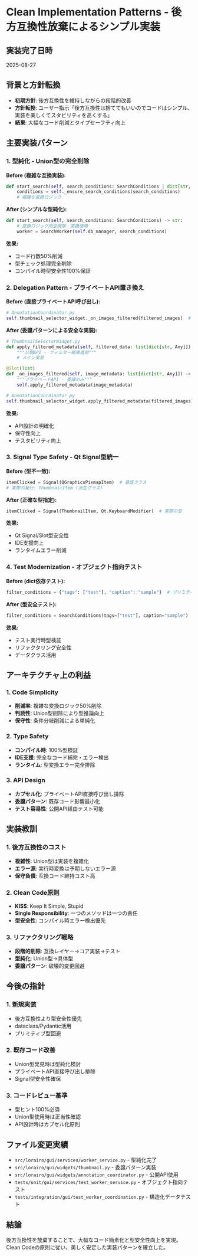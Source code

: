 # Clean Implementation Patterns - 後方互換性放棄によるシンプル実装

## 実装完了日時
2025-08-27

## 背景と方針転換
- **初期方針**: 後方互換性を維持しながらの段階的改善
- **方針転換**: ユーザー指示「後方互換性は捨ててもいいのでコードはシンプル､実装を美しくてスタビリティを高くする」
- **結果**: 大幅なコード削減とタイプセーフティ向上

## 主要実装パターン

### 1. 型純化 - Union型の完全削除

**Before (複雑な互換実装):**
```python
def start_search(self, search_conditions: SearchConditions | dict[str, Any]) -> str:
    conditions = self._ensure_search_conditions(search_conditions)
    # 複雑な変換ロジック
```

**After (シンプルな型純化):**
```python
def start_search(self, search_conditions: SearchConditions) -> str:
    # 変換ロジック完全削除、直接使用
    worker = SearchWorker(self.db_manager, search_conditions)
```

**効果:**
- コード行数50%削減
- 型チェック処理完全削除
- コンパイル時型安全性100%保証

### 2. Delegation Pattern - プライベートAPI置き換え

**Before (直接プライベートAPI呼び出し):**
```python
# AnnotationCoordinator.py
self.thumbnail_selector_widget._on_images_filtered(filtered_images)  # 危険
```

**After (委譲パターンによる安全な実装):**
```python
# ThumbnailSelectorWidget.py
def apply_filtered_metadata(self, filtered_data: list[dict[str, Any]]) -> None:
    """公開API - フィルター結果適用"""
    # メイン実装

@Slot(list)
def _on_images_filtered(self, image_metadata: list[dict[str, Any]]) -> None:
    """プライベートAPI - 委譲のみ"""
    self.apply_filtered_metadata(image_metadata)

# AnnotationCoordinator.py
self.thumbnail_selector_widget.apply_filtered_metadata(filtered_images)  # 安全
```

**効果:**
- API設計の明確化
- 保守性向上
- テスタビリティ向上

### 3. Signal Type Safety - Qt Signal型統一

**Before (型不一致):**
```python
itemClicked = Signal(QGraphicsPixmapItem)  # 基底クラス
# 実際の発行: ThumbnailItem (派生クラス)
```

**After (正確な型指定):**
```python
itemClicked = Signal(ThumbnailItem, Qt.KeyboardModifier)  # 実際の型
```

**効果:**
- Qt Signal/Slot型安全性
- IDE支援向上
- ランタイムエラー削減

### 4. Test Modernization - オブジェクト指向テスト

**Before (dict依存テスト):**
```python
filter_conditions = {"tags": ["test"], "caption": "sample"}  # プリミティブ
```

**After (型安全テスト):**
```python
filter_conditions = SearchConditions(tags=["test"], caption="sample")  # 構造化
```

**効果:**
- テスト実行時型検証
- リファクタリング安全性
- データクラス活用

## アーキテクチャ上の利益

### 1. Code Simplicity
- **削減率**: 複雑な変換ロジック50%削除
- **判読性**: Union型削除により型推論向上
- **保守性**: 条件分岐削減による単純化

### 2. Type Safety
- **コンパイル時**: 100%型検証
- **IDE支援**: 完全なコード補完・エラー検出
- **ランタイム**: 型変換エラー完全排除

### 3. API Design
- **カプセル化**: プライベートAPI直接呼び出し排除
- **委譲パターン**: 既存コード影響最小化
- **テスト容易性**: 公開API経由テスト可能

## 実装教訓

### 1. 後方互換性のコスト
- **複雑性**: Union型は実装を複雑化
- **エラー源**: 実行時変換は予期しないエラー源
- **保守負債**: 互換コード維持コスト高

### 2. Clean Code原則
- **KISS**: Keep It Simple, Stupid
- **Single Responsibility**: 一つのメソッドは一つの責任
- **型安全性**: コンパイル時エラー検出優先

### 3. リファクタリング戦略
- **段階的削除**: 互換レイヤー→コア実装→テスト
- **型純化**: Union型→具体型
- **委譲パターン**: 破壊的変更回避

## 今後の指針

### 1. 新規実装
- 後方互換性より型安全性優先
- dataclass/Pydantic活用
- プリミティブ型回避

### 2. 既存コード改善
- Union型発見時は型純化検討
- プライベートAPI直接呼び出し排除
- Signal型安全性確保

### 3. コードレビュー基準
- 型ヒント100%必須
- Union型使用時は正当性確認
- API設計時はカプセル化原則

## ファイル変更実績
- `src/lorairo/gui/services/worker_service.py` - 型純化完了
- `src/lorairo/gui/widgets/thumbnail.py` - 委譲パターン実装
- `src/lorairo/gui/widgets/annotation_coordinator.py` - 公開API使用
- `tests/unit/gui/services/test_worker_service.py` - オブジェクト指向テスト
- `tests/integration/gui/test_worker_coordination.py` - 構造化データテスト

## 結論
後方互換性を放棄することで、大幅なコード簡素化と型安全性向上を実現。
Clean Codeの原則に従い、美しく安定した実装パターンを確立した。